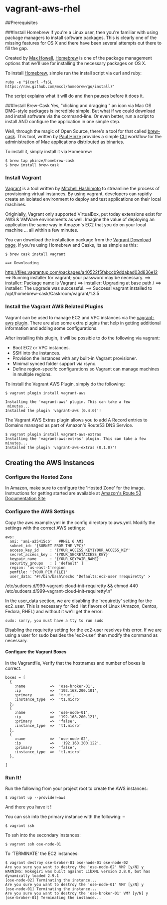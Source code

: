 vagrant-aws-rhel
================
##Prerequisites

###Install Homebrew
If you're a Linux user, then you're familiar with using package managers
to install software packages.  This is clearly one of the missing
features for OS X and there have been several attempts out there to fill
the gap.  

Created by [Max Howell](http://mxcl.github.io/),
[Homebrew](http://brew.sh/) is one of the package management options
that we'll use for installing the necessary packages on OS X.  

To install [Homebrew](http://brew.sh/), simple run the install script
via curl and ruby:

    ruby -e "$(curl -fsSL https://raw.github.com/mxcl/homebrew/go/install)"

The script explains what it will do and then pauses before it does it. 



###Install Brew-Cask
Yes, "clicking and dragging " an icon via Mac OS DMG-style packages is
incredible simple.  But what if we could download and install software
via the command-line.  Or even better, run a script to install AND
configure the application in one simple step.

Well, through the magic of Open Source, there's a tool for that called
[brew-cask](https://github.com/phinze/homebrew-cask). This tool, written
by [Paul Hinze](http://phinze.com) provides a simple
[CLI](http://en.wikipedia.org/wiki/Command-line_interface) workflow for
the administration of Mac applications distributed as binaries.

To install it, simply install it via Homebrew:

    $ brew tap phinze/homebrew-cask
    $ brew install brew-cask


### Install Vagrant
[Vagrant](www.vagrantup.com) is a tool written by [Mitchell
Hashimoto](http://mitchellh.com/) to streamline the process of
provisioning virtual instances. By using vagrant, developers can rapidly
create an isolated environment to deploy and test applications on their
local machines.

Originially, Vagrant only supported VirtualBox, put today extensions
exist for AWS & VMWare environments as well.  Imagine the value of
deploying an application the same way in Amazon's EC2 that you do on
your local machine ... all within a few minutes.

You can download the installation package from the [Vagrant Download
page](http://downloads.vagrantup.com/). If you're using Homebrew and
Casks, its as simple as this:

    $ brew cask install vagrant
    
    ==> Downloading
http://files.vagrantup.com/packages/a40522f5fabccb9ddabad03d836e12
    ==> Running installer for vagrant; your password may be necessary.
    ==> installer: Package name is Vagrant
    ==> installer: Upgrading at base path /
    ==> installer: The upgrade was successful.
    ==> Success! vagrant installed to
/opt/homebrew-cask/Caskroom/vagrant/1.3.5
    
    
    
### Install the Vagrant AWS Related Plugins
Vagrant can be used to manage EC2 and VPC instances via the [vagrant-aws
plugin](https://github.com/mitchellh/vagrant-aws).  There are also some extra plugins 
that help in getting additional information and adding some configurations.

After installing this plugin, it will be possible to do the following
via vagrant:

* Boot EC2 or VPC instances.
* SSH into the instances.
* Provision the instances with any built-in Vagrant provisioner.
* Minimal synced folder support via rsync.
* Define region-specifc configurations so Vagrant can manage machines in
  multiple regions.

To install the Vagrant AWS Plugin, simply do the following:

    $ vagrant plugin install vagrant-aws
    
    Installing the 'vagrant-aws' plugin. This can take a few
     minutes...
    Installed the plugin 'vagrant-aws (0.4.0)'!
	
The Vagrant AWS Extras plugin allows you to add A Record entries to Domains managed as part of Amazon's Route53 DNS Service.  

	$ vagrant plugin install vagrant-aws-extras
	Installing the 'vagrant-aws-extras' plugin. This can take a few minutes...
	Installed the plugin 'vagrant-aws-extras (0.1.0)'!
	
	

## Creating the AWS Instances
### Configure the Hosted Zone
In Amazon, make sure to configure the 'Hosted Zone' for the image.  Instructions for getting started are available at [Amazon's Route 53 Documentation Site](http://docs.aws.amazon.com/Route53/latest/DeveloperGuide/R53Example.html)


### Configure the AWS Settings
Copy the aws.example.yml in the config directory to aws.yml.
Modify the settings with the correct AWS settings:

    aws:
      ami: 'ami-a25415cb'   #RHEL 6 AMI
      subnet_id: '{SUBNET FROM THE VPC}'
      access_key_id     : '{YOUR_ACCESS_KEY}YOUR_ACCESS_KEY'
      secret_access_key : '{YOUR_SECRETACCESS_KEY}'
      keypair_name      : '{YOUR_KEYPAIR_NAME}'
      security_groups   : [ 'default' ]
      region: 'us-east-1'region
      pemfile: '{YOUR_PEM_FILE}'
      user_data: "#!/bin/bash\necho 'Defaults:ec2-user !requiretty' >
/etc/sudoers.d/999-vagrant-cloud-init-requiretty && chmod 440
/etc/sudoers.d/999-vagrant-cloud-init-requiretty\n"   

In the user_data section, we are disabling the 'requiretty' setting for the ec2_user.  This is necessary for Red Hat flavors of Linux (Amazon, Centos, Fedora, RHEL) and without it we'll get the error:

    sudo: sorry, you must have a tty to run sudo
    
Disabling the requiretty setting for the ec2-user resolves this error.  If we are using a user for sudo besides the 'ec2-user' then modify the command as necessary.

#### Configure the Vagrant Boxes

In the Vagrantfile, Verify that the hostnames and number of boxes is
correct.

    boxes = [
      { 
        :name           =>  'ose-broker-01',
        :ip             =>  '192.168.200.101',
        :primary        =>  'true',
        :instance_type  =>  't1.micro'
      },
      { 
        :name           =>  'ose-node-01',
        :ip             =>  '192.168.200.121',
        :primary        =>  'false',
        :instance_type  =>  't1.micro'
      },
      { 
        :name           =>  'ose-node-02',
        :ip             =>   '192.168.200.122',
        :primary        =>  'false',
        :instance_type  =>  't1.micro'
      },
      
    ]
    
### Run It!
Run the following from your project root to create the AWS instances:

    $ vagrant up --provider=aws

And there you have it ! 

You can ssh into the primary instance with the following: –

    $ vagrant ssh 

To ssh into the secondary instances:

    $ vagrant ssh ose-node-01
    
To 'TERMINATE' the EC2 instances:

    $ vagrant destroy ose-broker-01 ose-node-01 ose-node-02
	Are you sure you want to destroy the 'ose-node-02' VM? [y/N] y
	WARNING: Nokogiri was built against LibXML version 2.8.0, but has dynamically loaded 2.9.1
	[ose-node-02] Terminating the instance...
	Are you sure you want to destroy the 'ose-node-01' VM? [y/N] y
	[ose-node-01] Terminating the instance...
	Are you sure you want to destroy the 'ose-broker-01' VM? [y/N] y
	[ose-broker-01] Terminating the instance...
